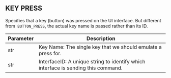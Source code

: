 ## KEY PRESS

Specifies that a key (button) was pressed on the UI interface. But different from` BUTTON_PRESS`, the actual key name is passed rather than its ID.


| Parameter | Description |
| --- | --- |
| str | Key Name: The single key that we should emulate a press for.
| str | InterfaceID:  A unique string to identify which interface is sending this command. |






